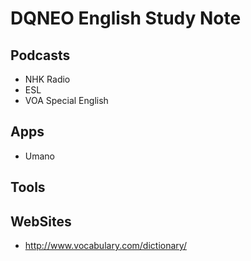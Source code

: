 # DQNEO English Study Note

## Podcasts
* NHK Radio
* ESL
* VOA Special English

## Apps
* Umano

## Tools

## WebSites
* http://www.vocabulary.com/dictionary/

